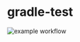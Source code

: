# gradle-test

![example workflow](https://github.com/github/docs/actions/workflows/gradle.yml/badge.svg)
